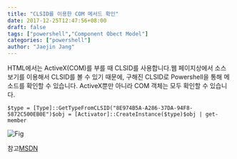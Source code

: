 ```yaml
---
title: "CLSID를 이용한 COM 메서드 확인"
date: 2017-12-25T12:47:56+08:00
draft: false
tags: ["powershell","Component Obect Model"]
categories: ["powershell"]
author: "Jaejin Jang"
---
```


HTML에서는 ActiveX(COM)를 부를 때 CLSID를 사용합니다.웹 페이지상에서 소스 보기를 이용해서 CLSID를 볼 수 있기 때문에, 
구해진 CLSID로 Powershell을 통해 메소드를 확인할 수 있습니다.
ActiveX뿐만 아니라 COM 객체는 모두 확인할 수 있습니다.

```
$type = [Type]::GetTypeFromCLSID("8E974B5A-A286-37DA-94F8-5872C500EB0E")$obj = [Activator]::CreateInstance($type)$obj | get-member
```

![Fig](/static/ps1_1.png "ps1_1.png")

참고[MSDN](https://msdn.microsoft.com/en-us/library/ms952644.aspxhttp://hyunmini.tistory.com/105https://www.vistax64.com/powershell/60455-can-i-use-uuid-new-object-comobject.html)
